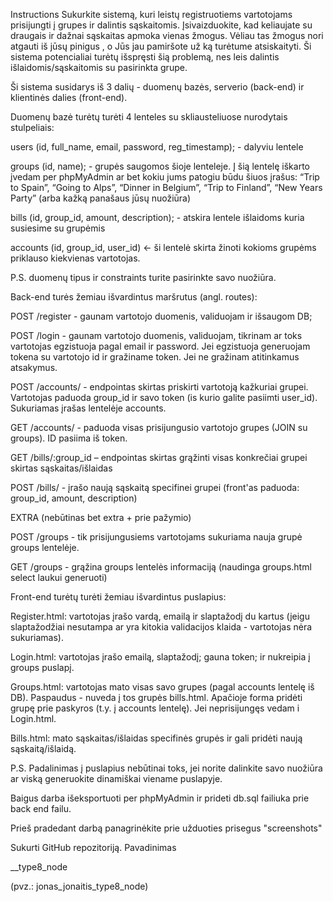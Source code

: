 Instructions
Sukurkite sistemą, kuri leistų registruotiems vartotojams prisijungti į grupes ir dalintis sąskaitomis. Įsivaizduokite, kad keliaujate su draugais ir dažnai sąskaitas apmoka vienas žmogus. Vėliau tas žmogus nori atgauti iš jūsų pinigus , o Jūs jau pamiršote už ką turėtume atsiskaityti. Ši sistema potencialiai turėtų išspręsti šią problemą, nes leis dalintis išlaidomis/sąskaitomis su pasirinkta grupe.  
 
Ši sistema susidarys iš 3 dalių - duomenų bazės, serverio (back-end) ir klientinės dalies (front-end). 
 

Duomenų bazė turėtų turėti 4 lenteles su skliausteliuose nurodytais stulpeliais: 

users (id, full_name, email, password, reg_timestamp); - dalyviu lentele 

groups (id, name); - grupės saugomos šioje lenteleje. Į šią lentelę iškarto įvedam per phpMyAdmin ar bet kokiu jums patogiu būdu šiuos įrašus: “Trip to Spain”, “Going to Alps”, “Dinner in Belgium”, “Trip to Finland”, “New Years Party” (arba kažką panašaus jūsų nuožiūra) 

bills (id, group_id, amount, description); - atskira lentele išlaidoms kuria susiesime su grupėmis 

accounts (id, group_id, user_id) <- ši lentelė skirta žinoti kokioms grupėms priklauso kiekvienas vartotojas. 
 
P.S. duomenų tipus ir constraints turite pasirinkte savo nuožiūra. 

Back-end turės žemiau išvardintus maršrutus (angl. routes): 

POST /register - gaunam vartotojo duomenis, validuojam ir išsaugom DB; 

POST /login - gaunam vartotojo duomenis, validuojam, tikrinam ar toks vartotojas egzistuoja pagal email ir password. Jei egzistuoja generuojam tokena su vartotojo id ir gražiname token. Jei ne gražinam atitinkamus atsakymus.  

POST /accounts/ - endpointas skirtas priskirti vartotoją kažkuriai grupei. Vartotojas paduoda group_id ir savo token (is kurio galite pasiimti user_id). Sukuriamas įrašas lentelėje accounts. 

GET /accounts/ - paduoda visas prisijungusio vartotojo grupes (JOIN su groups). ID pasiima iš token. 

GET /bills/:group_id – endpointas skirtas grąžinti visas konkrečiai grupei skirtas sąskaitas/išlaidas 

POST /bills/ - įrašo naują sąskaitą specifinei grupei (front'as paduoda: group_id, amount, description) 

EXTRA (nebūtinas bet extra + prie pažymio) 

POST /groups - tik prisijungusiems vartotojams sukuriama nauja grupė groups lentelėje. 

GET /groups - grąžina groups lentelės informaciją (naudinga groups.html select laukui generuoti) 

Front-end turėtų turėti žemiau išvardintus puslapius: 

Register.html: vartotojas įrašo vardą, emailą ir slaptažodį du kartus (jeigu slaptažodžiai nesutampa ar yra kitokia validacijos klaida - vartotojas nėra sukuriamas). 

Login.html: vartotojas įrašo emailą, slaptažodį; gauna token; ir nukreipia į groups puslapį. 

Groups.html: vartotojas mato visas savo grupes (pagal accounts lentelę iš DB). Paspaudus - nuveda į tos grupės bills.html. Apačioje forma pridėti grupę prie paskyros (t.y. į accounts lentelę). Jei neprisijungęs vedam i Login.html. 

Bills.html: mato sąskaitas/išlaidas specifinės grupės ir gali pridėti naują sąskaitą/išlaidą. 
 
P.S. Padalinimas į puslapius nebūtinai toks, jei norite dalinkite savo nuožiūra ar viską generuokite dinamiškai viename puslapyje.  

Baigus darba išeksportuoti per phpMyAdmin ir prideti db.sql failiuka prie back end failu.  

Prieš pradedant darbą panagrinėkite prie užduoties prisegus "screenshots"  



Sukurti GitHub repozitoriją. Pavadinimas

<vardas>_<pavarde>_type8_node

(pvz.: jonas_jonaitis_type8_node)